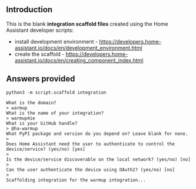 ## Introduction

This is the blank **integration scaffold files** created using the Home Assistant developer scripts:

* install development environment - https://developers.home-assistant.io/docs/en/development_environment.html
* create the scaffold - https://developers.home-assistant.io/docs/en/creating_component_index.html

## Answers provided

```
python3 -m script.scaffold integration

What is the domain?
> warmup
What is the name of your integration?
> warmup4ie
What is your GitHub handle?
> @ha-warmup
What PyPI package and version do you depend on? Leave blank for none.
>
Does Home Assistant need the user to authenticate to control the device/service? (yes/no) [yes]
>
Is the device/service discoverable on the local network? (yes/no) [no]
>
Can the user authenticate the device using OAuth2? (yes/no) [no]
>
Scaffolding integration for the warmup integration...
```
